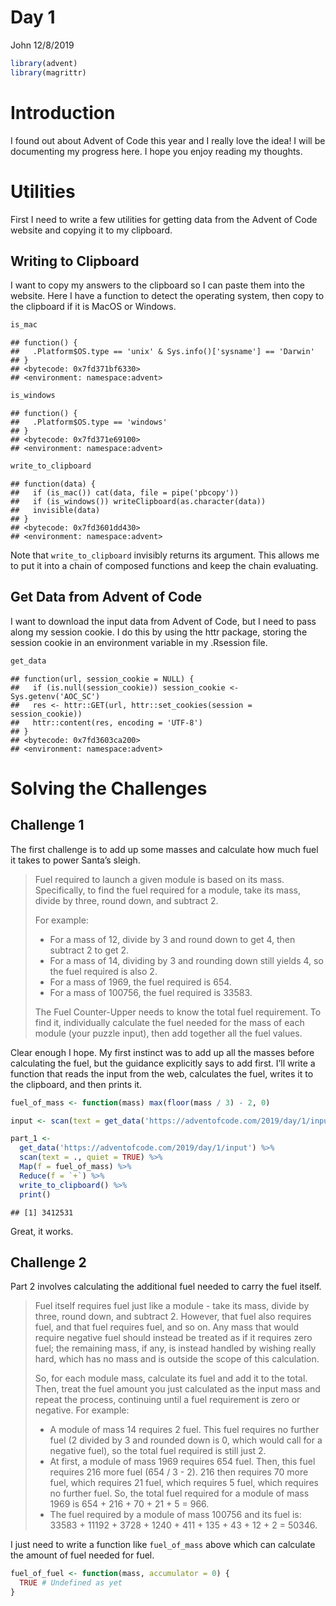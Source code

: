 Day 1
================
John
12/8/2019

``` r
library(advent)
library(magrittr)
```

# Introduction

I found out about Advent of Code this year and I really love the idea\!
I will be documenting my progress here. I hope you enjoy reading my
thoughts.

# Utilities

First I need to write a few utilities for getting data from the Advent
of Code website and copying it to my clipboard.

## Writing to Clipboard

I want to copy my answers to the clipboard so I can paste them into the
website. Here I have a function to detect the operating system, then
copy to the clipboard if it is MacOS or Windows.

``` r
is_mac
```

    ## function() {
    ##   .Platform$OS.type == 'unix' & Sys.info()['sysname'] == 'Darwin'
    ## }
    ## <bytecode: 0x7fd371bf6330>
    ## <environment: namespace:advent>

``` r
is_windows
```

    ## function() {
    ##   .Platform$OS.type == 'windows'
    ## }
    ## <bytecode: 0x7fd371e69100>
    ## <environment: namespace:advent>

``` r
write_to_clipboard
```

    ## function(data) {
    ##   if (is_mac()) cat(data, file = pipe('pbcopy'))
    ##   if (is_windows()) writeClipboard(as.character(data))
    ##   invisible(data)
    ## }
    ## <bytecode: 0x7fd3601dd430>
    ## <environment: namespace:advent>

Note that `write_to_clipboard` invisibly returns its argument. This
allows me to put it into a chain of composed functions and keep the
chain evaluating.

## Get Data from Advent of Code

I want to download the input data from Advent of Code, but I need to
pass along my session cookie. I do this by using the httr package,
storing the session cookie in an environment variable in my .Rsession
file.

``` r
get_data
```

    ## function(url, session_cookie = NULL) {
    ##   if (is.null(session_cookie)) session_cookie <- Sys.getenv('AOC_SC')
    ##   res <- httr::GET(url, httr::set_cookies(session = session_cookie))
    ##   httr::content(res, encoding = 'UTF-8')
    ## }
    ## <bytecode: 0x7fd3603ca200>
    ## <environment: namespace:advent>

# Solving the Challenges

## Challenge 1

The first challenge is to add up some masses and calculate how much fuel
it takes to power Santa’s sleigh.

> Fuel required to launch a given module is based on its mass.
> Specifically, to find the fuel required for a module, take its mass,
> divide by three, round down, and subtract 2.
> 
> For example:
> 
>   - For a mass of 12, divide by 3 and round down to get 4, then
>     subtract 2 to get 2.
>   - For a mass of 14, dividing by 3 and rounding down still yields 4,
>     so the fuel required is also 2.
>   - For a mass of 1969, the fuel required is 654.
>   - For a mass of 100756, the fuel required is 33583.
> 
> The Fuel Counter-Upper needs to know the total fuel requirement. To
> find it, individually calculate the fuel needed for the mass of each
> module (your puzzle input), then add together all the fuel values.

Clear enough I hope. My first instinct was to add up all the masses
before calculating the fuel, but the guidance explicitly says to add
first. I’ll write a function that reads the input from the web,
calculates the fuel, writes it to the clipboard, and then prints it.

``` r
fuel_of_mass <- function(mass) max(floor(mass / 3) - 2, 0)
```

``` r
input <- scan(text = get_data('https://adventofcode.com/2019/day/1/input'))
```

``` r
part_1 <-
  get_data('https://adventofcode.com/2019/day/1/input') %>% 
  scan(text = ., quiet = TRUE) %>% 
  Map(f = fuel_of_mass) %>% 
  Reduce(f = `+`) %>% 
  write_to_clipboard() %>% 
  print()
```

    ## [1] 3412531

Great, it works.

## Challenge 2

Part 2 involves calculating the additional fuel needed to carry the fuel
itself.

> Fuel itself requires fuel just like a module - take its mass, divide
> by three, round down, and subtract 2. However, that fuel also requires
> fuel, and that fuel requires fuel, and so on. Any mass that would
> require negative fuel should instead be treated as if it requires zero
> fuel; the remaining mass, if any, is instead handled by wishing really
> hard, which has no mass and is outside the scope of this calculation.
> 
> So, for each module mass, calculate its fuel and add it to the total.
> Then, treat the fuel amount you just calculated as the input mass and
> repeat the process, continuing until a fuel requirement is zero or
> negative. For example:
> 
>   - A module of mass 14 requires 2 fuel. This fuel requires no further
>     fuel (2 divided by 3 and rounded down is 0, which would call for a
>     negative fuel), so the total fuel required is still just 2.
>   - At first, a module of mass 1969 requires 654 fuel. Then, this fuel
>     requires 216 more fuel (654 / 3 - 2). 216 then requires 70 more
>     fuel, which requires 21 fuel, which requires 5 fuel, which
>     requires no further fuel. So, the total fuel required for a module
>     of mass 1969 is 654 + 216 + 70 + 21 + 5 = 966.
>   - The fuel required by a module of mass 100756 and its fuel is:
>     33583 + 11192 + 3728 + 1240 + 411 + 135 + 43 + 12 + 2 = 50346.

I just need to write a function like `fuel_of_mass` above which can
calculate the amount of fuel needed for fuel.

``` r
fuel_of_fuel <- function(mass, accumulator = 0) {
  TRUE # Undefined as yet
}
```
